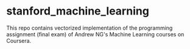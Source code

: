 # stanford_machine_learning
 
This repo contains vectorized implementation of the programming assignment (final exam) of Andrew NG's Machine Learning courses on Coursera. 
